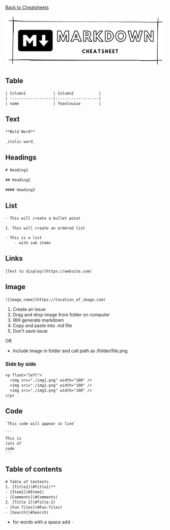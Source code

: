 [Back to Cheatsheets](https://teanlouise.github.io/cheatsheets/)

![markdown](./images/title_markdown.png)

## Table

```
| Column1            | Column2           | 
| -------------------|:------------------| 
| name               | Teanlouise        | 

```


## Text

`**Bold Word**`

`_italic word_`

## Headings

`# Heading1`

`## Heading2`

`#### Heading3`

## List

`- This will create a bullet point`

`1. This will create an ordered list`

```
- This is a list
    - with sub items
```

## Links

`[Text to display](https://website.com)`

## Image

`![image_name](https://location_of_image.com)`

1. Create an issue
2. Drag and drop image from folder on computer
3. Will generate markdown
4. Copy and paste into .md file
5. Don't save issue

OR 
- Include image in folder and call path as /folder/file.png

### Side by side
```
<p float="left">
  <img src="./img1.png" width="100" />
  <img src="./img2.png" width="100" /> 
  <img src="./img3.png" width="100" />
</p>
```


## Code

```
`This code will appear in line`
```

`````
```
This is 
lots of
code
```
`````

## Table of contents
```
# Table of Contents
1. [Title1](#Title1)**
- [Item1](#Item1)
- [Comments](#Comments)
2. [Title 2](#Title-2)
- [Fun files](#Fun-files)
- [Search](#Search)
```
- for words with a space add `-`
